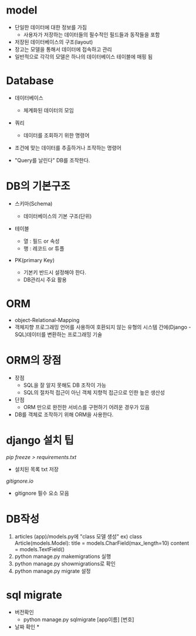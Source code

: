 # model

* 단일한 데이터에 대한 정보를 가짐
  * 사용자가 저장하는 데이터들의 필수적인 필드들과 동작들을 포함
* 저장된 데이터베이스의 구조(layout)
* 장고는 모델을 통해서 데이터에 접속하고 관리
* 일반적으로 각각의 모델은 하나의 데이터베이스 테이블에 매핑 됨

# Database

* 데이터베이스
  * 체계화된 데이터의 모임

* 쿼리
  * 데이터를 조회하기 위한 명령어

* 조건에 맞는 데이터를 추출하거나 조작하는 명령어
* "Query를 날린다" DB를 조작한다.

# DB의 기본구조

* 스키마(Schema)
  * 데이터베이스의 기본 구조(단위)

* 테이블
  * 열 : 필드 or 속성
  * 행 : 레코드 or 튜플


* PK(primary Key)
  * 기본키 반드시 설정해야 한다.
  * DB관리시 주요 활용


# ORM
* object-Relational-Mapping
* 객체지향 프로그래밍 언어를 사용하여 호환되지 않는 유형의 시스템 간에(Django - SQL)데이터를 변환하는 프로그래밍 기술

# ORM의 장점

* 장점
  * SQL을 잘 알지 못해도 DB 조작이 가능
  * SQL의 절차적 접근이 아닌 객체 지향적 접근으로 인한 높은 생산성
* 단점
  * ORM 만으로 완전한 서비스를 구현하기 어려운 경우가 있음
* DB를 객체로 조작하기 위해 ORM을 사용한다.



# django 설치 팁

*pip freeze > requirements.txt*
* 설치된 목록 txt 저장


*gitignore.io*
* gitignore 필수 요소 모음



# DB작성

1. articles (app)/models.py에  "class 모델 생성"
ex)
class Article(models.Model):
    title = models.CharField(max_length=10)
    content = models.TextField()
2. python manage.py makemigrations 실행
3. python manage.py showmigrations로 확인
4. python manage.py migrate 설정

# sql migrate
* 버전확인
  * python manage.py  sqlmigrate [app이름] [번호]
* 날짜 확인
  * 